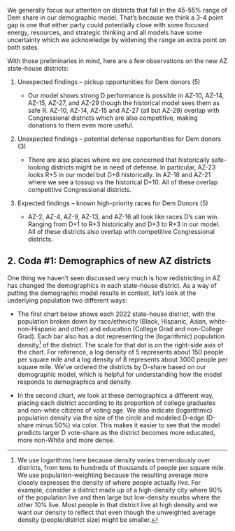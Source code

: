 We generally focus our attention on districts that fall in the 45-55% range of Dem share
in our demographic model. That’s because we think a 3-4 point gap is one
that either party could potentially close with some focused energy,
resources, and strategic thinking and all models have some uncertainty which we acknowledge
by widening the range an extra point on both sides.

With those preliminaries in mind,
here are a few observations on the new AZ state-house districts:

1. Unexpected findings – pickup opportunities for Dem donors (5)

    - Our model shows strong D performance is possible in AZ-10, AZ-14, AZ-15, AZ-27, and AZ-29
    though the historical model sees them as safe R.
    AZ-10, AZ-14, AZ-15 and AZ-27 (all but AZ-29) overlap with Congressional districts which are also competitive,
    making donations to them even more useful.

2. Unexpected findings – potential defense opportunities for Dem donors (3)

   - There are also places where we are concerned that historically safe-looking districts might be in need of
   defense. In particular, AZ-23 looks R+5 in our model but D+8 historically.
   In AZ-18 and AZ-21 where we see a tossup vs the historical D+10. All of these overlap competitive Congressional
   districts.

3. Expected findings – known high-priority races for Dem Donors (5)

    - AZ-2, AZ-4, AZ-9, AZ-13, and AZ-16 all look like races D’s can win.  Ranging from D+1 to R+3 historically
    and D+3 to R+3 in our model. All of these districts also overlap with competitive Congressional districts.

## 2. Coda #1: Demographics of new AZ districts
One thing we haven’t seen discussed very much is how redistricting in AZ
has changed the demographics in each state-house district.
As a way of putting the
demographic model results in context, let’s look at the underlying
population two different ways:

- The first chart below shows each 2022 state-house district,
with the population broken down by race/ethnicity (Black, Hispanic, Asian,
white-non-Hispanic and other) and education (College Grad and non-College Grad).
Each bar also has a dot representing the (logarithmic) population density[^popDens]
of the district.
The scale for that dot is on the right-side axis of the chart.
For reference, a log density of 5 represents about 150 people per square mile and a
log density of 8 represents about 3000 people per square mile.
We’ve ordered the districts by D-share based on our demographic model,
which is helpful for understanding how the model responds to demographics and density.

- In the second chart, we look at these demographics a different way,
placing each district according to its proportion of college graduates
and non-white citizens of voting age. We also indicate (logarithmic)
population density via the size of the circle and modeled D-edge (D-share minus 50%)
via color. This makes it easier to see that the model predicts larger D vote-share
as the district becomes more educated, more non-White and more dense.

[^popDens]: We use logarithms here because
density varies tremendously over districts, from tens to hundreds of thousands of people per square mile.
We use population-weighting because the resulting average more closely expresses
the density of where people actually live.  For example, consider a district made up of a high-density
city where 90% of the population live and then large but low-density exurbs where the other 10% live.
Most people in that district live at high density and we want our density to reflect that even though
the unweighted average density (people/district size) might be smaller.
